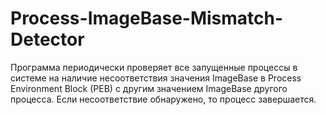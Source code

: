 # Process-ImageBase-Mismatch-Detector
Программа периодически проверяет все запущенные процессы в системе на наличие несоответствия значения ImageBase в Process Environment Block (PEB) с другим значением ImageBase другого процесса. Если несоответствие обнаружено, то процесс завершается.
